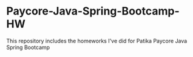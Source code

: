 # Paycore-Java-Spring-Bootcamp-HW
This repository includes the homeworks I've did for Patika Paycore Java Spring Bootcamp

